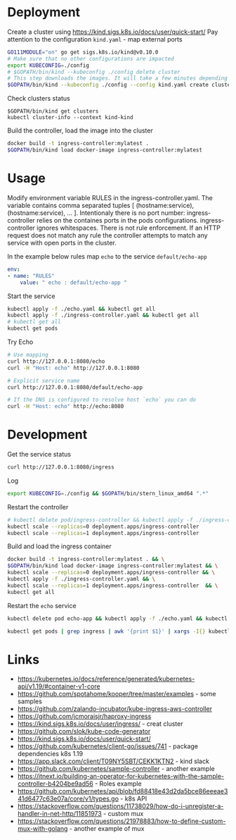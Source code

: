 # Deployment

Create a cluster using https://kind.sigs.k8s.io/docs/user/quick-start/
Pay attention to the configuration `kind.yaml` - map external ports
```sh
GO111MODULE="on" go get sigs.k8s.io/kind@v0.10.0
# Make sure that no other configurations are impacted
export KUBECONFIG=./config
# $GOPATH/bin/kind --kubeconfig ./config delete cluster
# This step downloads the images. It will take a few minutes depending on the connection
$GOPATH/bin/kind --kubeconfig ./config --config kind.yaml create cluster
```

Check clusters status
```
$GOPATH/bin/kind get clusters
kubectl cluster-info --context kind-kind
```

Build the controller, load the image into the cluster
```sh
docker build -t ingress-controller:mylatest .
$GOPATH/bin/kind load docker-image ingress-controller:mylatest
```

# Usage

Modify environment variable RULES in the ingress-controller.yaml. The variable contains comma separated tuples [ (hostname:service),(hostname:service), ... ]. Intentionaly there is no port number: ingress-controller relies on the containes ports in the pods configurations. ingress-controller ignores whitespaces. There is not rule enforcement. If an HTTP request does not match any rule the controller attempts to match any service with open ports in the cluster.

In the example below rules map `echo` to the service `default/echo-app`
```yaml
env:
- name: "RULES"
    value: " echo : default/echo-app "
```


Start the service 
```sh
kubectl apply -f ./echo.yaml && kubectl get all
kubectl apply -f ./ingress-controller.yaml && kubectl get all
# kubectl get all
kubectl get pods
```

Try Echo 
```sh
# Use mapping 
curl http://127.0.0.1:8080/echo
curl -H "Host: echo" http://127.0.0.1:8080

# Explicit service name
curl http://127.0.0.1:8080/default/echo-app

# If the DNS is configured to resolve host `echo` you can do
curl -H "Host: echo" http://echo:8080
```

# Development

Get the service status 
```sh
curl http://127.0.0.1:8080/ingress
```

Log
```sh
export KUBECONFIG=./config && $GOPATH/bin/stern_linux_amd64 ".*"
```

Restart the controller 
```sh
# kubectl delete pod/ingress-controller && kubectl apply -f ./ingress-controller.yaml && kubectl get all
kubectl scale --replicas=0 deployment.apps/ingress-controller
kubectl scale --replicas=1 deployment.apps/ingress-controller
```

Build and load the ingress container
```sh
docker build -t ingress-controller:mylatest . && \
$GOPATH/bin/kind load docker-image ingress-controller:mylatest && \
kubectl scale --replicas=0 deployment.apps/ingress-controller && \
kubectl apply -f ./ingress-controller.yaml && \
kubectl scale --replicas=1 deployment.apps/ingress-controller  && \
kubectl get all
```

Restart the `echo` service
```sh
kubectl delete pod echo-app && kubectl apply -f ./echo.yaml && kubectl get all
```

```sh
kubectl get pods | grep ingress | awk '{print $1}' | xargs -I{} kubectl exec {}  -- curl --silent http://10.244.0.7:5688
```

# Links

* https://kubernetes.io/docs/reference/generated/kubernetes-api/v1.19/#container-v1-core 
* https://github.com/spotahome/kooper/tree/master/examples - some samples 
* https://github.com/zalando-incubator/kube-ingress-aws-controller
* https://github.com/jcmoraisjr/haproxy-ingress
* https://kind.sigs.k8s.io/docs/user/ingress/ - creat cluster
* https://github.com/slok/kube-code-generator
* https://kind.sigs.k8s.io/docs/user/quick-start/
* https://github.com/kubernetes/client-go/issues/741  - package dependencies k8s 1.19
* https://app.slack.com/client/T09NY5SBT/CEKK1KTN2  - kind slack
* https://github.com/kubernetes/sample-controller - another example
* https://itnext.io/building-an-operator-for-kubernetes-with-the-sample-controller-b4204be9ad56 - Roles example
* https://github.com/kubernetes/api/blob/fd88418e43d2da5bce86eeeae341d6477c63e07a/core/v1/types.go  - k8s API
* https://stackoverflow.com/questions/11738029/how-do-i-unregister-a-handler-in-net-http/11851973  - custom mux
* https://stackoverflow.com/questions/21978883/how-to-define-custom-mux-with-golang - another example of mux